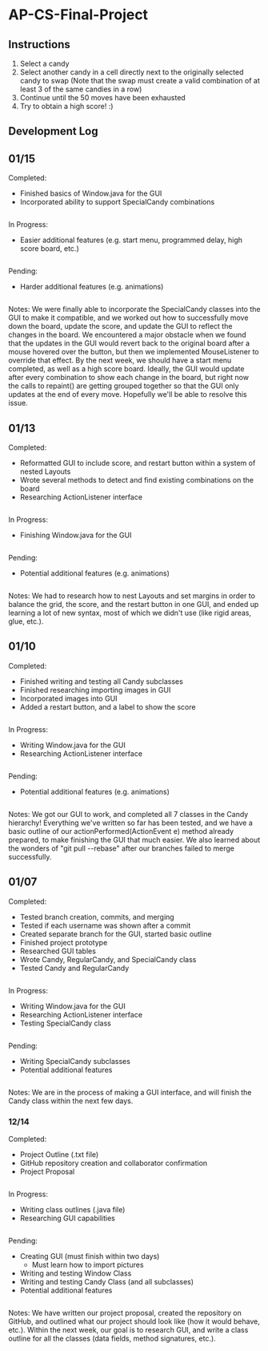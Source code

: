 # AP-CS-Final-Project

## Instructions

1. Select a candy
2. Select another candy in a cell directly next to the originally selected candy to swap (Note that the swap must create a valid combination of at least 3 of the same candies in a row)
3. Continue until the 50 moves have been exhausted
4. Try to obtain a high score! :)

## Development Log
## 01/15
Completed:
 * Finished basics of Window.java for the GUI
 * Incorporated ability to support SpecialCandy combinations
~~~~~~~
~~~~~~~
In Progress:
 * Easier additional features (e.g. start menu, programmed delay, high score board, etc.)
~~~~~~~
~~~~~~~
Pending:
 * Harder additional features (e.g. animations)
~~~~~~~
~~~~~~~
Notes:
We were finally able to incorporate the SpecialCandy classes into the GUI to make it compatible, and we worked out how to successfully move down the board, update the score, and update the GUI to reflect the changes in the board. We encountered a major obstacle when we found that the updates in the GUI would revert back to the original board after a mouse hovered over the button, but then we implemented MouseListener to override that effect. By the next week, we should have a start menu completed, as well as a high score board. Ideally, the GUI would update after every combination to show each change in the board, but right now the calls to repaint() are getting grouped together so that the GUI only updates at the end of every move. Hopefully we'll be able to resolve this issue. 

## 01/13
Completed:
 * Reformatted GUI to include score, and restart button within a system of nested Layouts
 * Wrote several methods to detect and find existing combinations on the board
 * Researching ActionListener interface
~~~~~~~
~~~~~~~
In Progress:
 * Finishing Window.java for the GUI
~~~~~~~
~~~~~~~
Pending:
 * Potential additional features (e.g. animations)
~~~~~~~
~~~~~~~
Notes:
We had to research how to nest Layouts and set margins in order to balance the grid, the score, and the restart button in one GUI, and ended up learning a lot of new syntax, most of which we didn't use (like rigid areas, glue, etc.).

## 01/10
Completed:
 * Finished writing and testing all Candy subclasses
 * Finished researching importing images in GUI
 * Incorporated images into GUI
 * Added a restart button, and a label to show the score
~~~~~~~
~~~~~~~
In Progress:
 * Writing Window.java for the GUI
 * Researching ActionListener interface
~~~~~~~
~~~~~~~
Pending:
 * Potential additional features (e.g. animations)
~~~~~~~
~~~~~~~
Notes:
We got our GUI to work, and completed all 7 classes in the Candy hierarchy! Everything we've written so far has been tested, and we have a basic outline of our actionPerformed(ActionEvent e) method already prepared, to make finishing the GUI that much easier. We also learned about the wonders of "git pull --rebase" after our branches failed to merge successfully.


## 01/07
Completed:
  * Tested branch creation, commits, and merging
  * Tested if each username was shown after a commit
  * Created separate branch for the GUI, started basic outline
  * Finished project prototype
  * Researched GUI tables
  * Wrote Candy, RegularCandy, and SpecialCandy class
  * Tested Candy and RegularCandy
~~~~~~~
~~~~~~~
In Progress:
 * Writing Window.java for the GUI
 * Researching ActionListener interface
 * Testing SpecialCandy class
~~~~~~~
~~~~~~~
Pending:
 * Writing SpecialCandy subclasses
 * Potential additional features
~~~~~~~
~~~~~~~
Notes:
We are in the process of making a GUI interface, and will finish the Candy class within the next few days.

### 12/14
Completed:
  * Project Outline (.txt file)
  * GitHub repository creation and collaborator confirmation
  * Project Proposal
~~~~~~~
~~~~~~~
In Progress:
  * Writing class outlines (.java file)
  * Researching GUI capabilities
~~~~~~~
~~~~~~~
Pending:
  * Creating GUI (must finish within two days)
    * Must learn how to import pictures
  * Writing and testing Window Class
  * Writing and testing Candy Class (and all subclasses)
  * Potential additional features
~~~~~~~
~~~~~~~
Notes:
We have written our project proposal, created the repository on GitHub, and outlined what our project should look like (how it would behave, etc.). Within the next week, our goal is to research GUI, and write a class outline for all the classes (data fields, method signatures, etc.).
